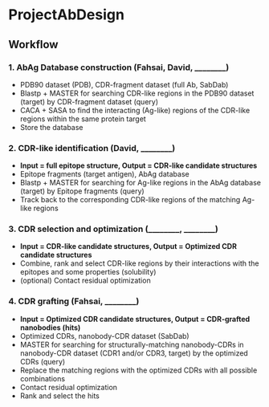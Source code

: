 # ProjectAbDesign

## Workflow

### 1. AbAg Database construction (Fahsai, David, ________)
  -	PDB90 dataset (PDB), CDR-fragment dataset (full Ab, SabDab)
  -	Blastp + MASTER for searching CDR-like regions in the PDB90 dataset (target) by CDR-fragment dataset (query)
  -	CACA + SASA to find the interacting (Ag-like) regions of the CDR-like regions within the same protein target
  -	Store the database

### 2. CDR-like identification (David, ________)
  - **Input = full epitope structure, Output = CDR-like candidate structures**
  -	Epitope fragments (target antigen), AbAg database
  -	Blastp + MASTER for searching for Ag-like regions in the AbAg database (target) by Epitope fragments (query)
  -	Track back to the corresponding CDR-like regions of the matching Ag-like regions

### 3. CDR selection and optimization (________, ________)
  -	**Input = CDR-like candidate structures, Output = Optimized CDR candidate structures**
  -	Combine, rank and select CDR-like regions by their interactions with the epitopes and some properties (solubility)
  -	(optional) Contact residual optimization

### 4. CDR grafting (Fahsai, ________)
  -	**Input = Optimized CDR candidate structures, Output = CDR-grafted nanobodies (hits)**
  -	Optimized CDRs, nanobody-CDR dataset (SabDab)
  -	MASTER for searching for structurally-matching nanobody-CDRs in nanobody-CDR dataset (CDR1 and/or CDR3, target) by the optimized CDRs (query)
  -	Replace the matching regions with the optimized CDRs with all possible combinations
  -	Contact residual optimization
  -	Rank and select the hits

